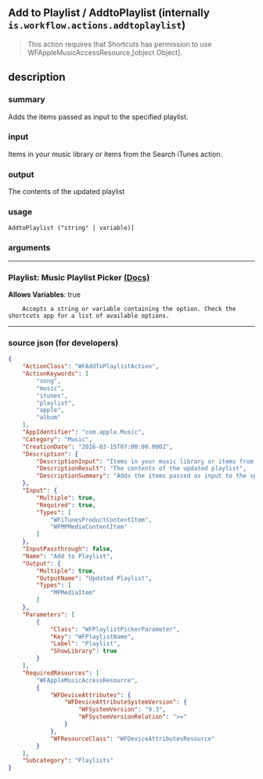 
## Add to Playlist / AddtoPlaylist (internally `is.workflow.actions.addtoplaylist`)

> This action requires that Shortcuts has permission to use WFAppleMusicAccessResource,[object Object].


## description

### summary

Adds the items passed as input to the specified playlist.


### input

Items in your music library or items from the Search iTunes action.


### output

The contents of the updated playlist

### usage
```
AddtoPlaylist ("string" | variable)]
```

### arguments

---

### Playlist: Music Playlist Picker [(Docs)](https://pfgithub.github.io/shortcutslang/gettingstarted#other-fields)
**Allows Variables**: true



		Accepts a string or variable containing the option. Check the shortcuts app for a list of available options. 

---

### source json (for developers)

```json
{
	"ActionClass": "WFAddToPlaylistAction",
	"ActionKeywords": [
		"song",
		"music",
		"itunes",
		"playlist",
		"apple",
		"album"
	],
	"AppIdentifier": "com.apple.Music",
	"Category": "Music",
	"CreationDate": "2016-03-15T07:00:00.000Z",
	"Description": {
		"DescriptionInput": "Items in your music library or items from the Search iTunes action.",
		"DescriptionResult": "The contents of the updated playlist",
		"DescriptionSummary": "Adds the items passed as input to the specified playlist."
	},
	"Input": {
		"Multiple": true,
		"Required": true,
		"Types": [
			"WFiTunesProductContentItem",
			"WFMPMediaContentItem"
		]
	},
	"InputPassthrough": false,
	"Name": "Add to Playlist",
	"Output": {
		"Multiple": true,
		"OutputName": "Updated Playlist",
		"Types": [
			"MPMediaItem"
		]
	},
	"Parameters": [
		{
			"Class": "WFPlaylistPickerParameter",
			"Key": "WFPlaylistName",
			"Label": "Playlist",
			"ShowLibrary": true
		}
	],
	"RequiredResources": [
		"WFAppleMusicAccessResource",
		{
			"WFDeviceAttributes": {
				"WFDeviceAttributeSystemVersion": {
					"WFSystemVersion": "9.3",
					"WFSystemVersionRelation": ">="
				}
			},
			"WFResourceClass": "WFDeviceAttributesResource"
		}
	],
	"Subcategory": "Playlists"
}
```

